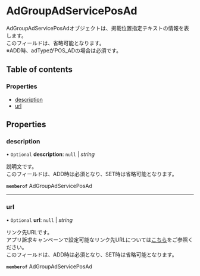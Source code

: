 # AdGroupAdServicePosAd


<div lang=\"ja\"> AdGroupAdServicePosAdオブジェクトは、掲載位置指定テキストの情報を表します。<br> このフィールドは、省略可能となります。<br> ※ADD時、adTypeがPOS_ADの場合は必須です。 </div> 

## Table of contents

### Properties

- [description](adgroupadserviceposad.md#description)
- [url](adgroupadserviceposad.md#url)

## Properties

### description

• `Optional` **description**: ``null`` \| *string*

<div lang=\"ja\"> 説明文です。<br> このフィールドは、ADD時は必須となり、SET時は省略可能となります。 </div> 

**`memberof`** AdGroupAdServicePosAd

___

### url

• `Optional` **url**: ``null`` \| *string*

<div lang=\"ja\"> リンク先URLです。<br> アプリ訴求キャンペーンで設定可能なリンク先URLについては<a href=\"reference/ads-display-api/v5/CampaignService/get/\">こちら</a>をご参照ください。<br> このフィールドは、ADD時は必須となり、SET時は省略可能となります。 </div> 

**`memberof`** AdGroupAdServicePosAd
